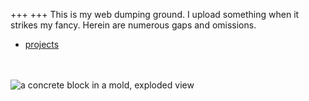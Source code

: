 +++
+++
This is my web dumping ground.
I upload something when it strikes my fancy.
Herein are numerous gaps and omissions.

<ul>
	<li>
	<a href="/projects">projects</a>
	</li>
</ul>
<br>
<br>
<img class="smallfeature" src="/images/fdcp_block_mold.png" alt="a concrete block in a mold, exploded view"/>

